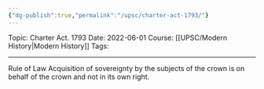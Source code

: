 ```yaml
---
{"dg-publish":true,"permalink":"/upsc/charter-act-1793/"}
---
```


Topic: Charter Act. 1793
Date: 2022-06-01
Course: [[UPSC/Modern History\|Modern History]]
Tags: 

---



Rule of Law
Acquisition of sovereignty by the subjects of the crown is on behalf of the crown and not in its own right. 